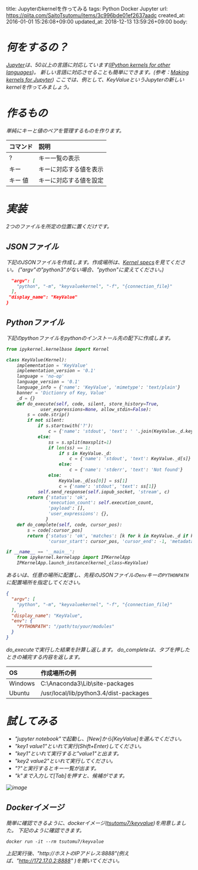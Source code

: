 title: Jupyterのkernelを作ってみる
tags: Python Docker Jupyter
url: https://qiita.com/SaitoTsutomu/items/3c996bde01ef2637aadc
created_at: 2016-01-01 15:26:08+09:00
updated_at: 2018-12-13 13:59:26+09:00
body:

# <i class='fa fa-paw' /> 何をするの？
[Jupyter](http://jupyter.org/)は、50以上の言語に対応しています([IPython kernels for other languages](https://github.com/ipython/ipython/wiki/IPython-kernels-for-other-languages))。
新しい言語に対応させることも簡単にできます。(参考：[Making kernels for Jupyter](https://jupyter-client.readthedocs.org/en/latest/kernels.html))
ここでは、例として、KeyValueというJupyterの新しいkernelを作ってみましょう。

# <i class='fa fa-paw' /> 作るもの
単純にキーと値のペアを管理するものを作ります。

コマンド|説明
:--|:--
?|キー一覧の表示
キー|キーに対応する値を表示
キー 値|キーに対応する値を設定

# <i class='fa fa-paw' /> 実装
2つのファイルを所定の位置に置くだけです。

## JSONファイル
下記のJSONファイルを作成します。作成場所は、[Kernel specs](https://jupyter-client.readthedocs.org/en/latest/kernels.html#kernel-specs)を見てください。
("argv"の"python3"がない場合、"python"に変えてください。)

```json:keyvalue/kernel.json
  "argv": [
    "python", "-m", "keyvaluekernel", "-f", "{connection_file}"
  ],
 "display_name": "KeyValue"
}
```

## Pythonファイル
下記のpythonファイルをpythonのインストール先の配下に作成します。

```py3:keyvaluekernel.py
from ipykernel.kernelbase import Kernel

class KeyValue(Kernel):
    implementation = 'KeyValue'
    implementation_version = '0.1'
    language = 'no-op'
    language_version = '0.1'
    language_info = {'name': 'KeyValue', 'mimetype': 'text/plain'}
    banner = 'Dictionry of Key, Value'
    _d = {}
    def do_execute(self, code, silent, store_history=True,
             user_expressions=None, allow_stdin=False):
        s = code.strip()
        if not silent:
            if s.startswith('?'):
                c = {'name': 'stdout', 'text': ' '.join(KeyValue._d.keys())}
            else:
                ss = s.split(maxsplit=1)
                if len(ss) == 1:
                    if s in KeyValue._d:
                        c = {'name': 'stdout', 'text': KeyValue._d[s]}
                    else:
                        c = {'name': 'stderr', 'text': 'Not found'}
                else:
                    KeyValue._d[ss[0]] = ss[1]
                    c = {'name': 'stdout', 'text': ss[1]}
            self.send_response(self.iopub_socket, 'stream', c)
        return {'status': 'ok',
                'execution_count': self.execution_count,
                'payload': [],
                'user_expressions': {},
               }
    def do_complete(self, code, cursor_pos):
        s = code[:cursor_pos]
        return {'status': 'ok', 'matches': [k for k in KeyValue._d if k.startswith(s)],
                'cursor_start': cursor_pos, 'cursor_end': -1, 'metadata': {}}

if __name__ == '__main__':
    from ipykernel.kernelapp import IPKernelApp
    IPKernelApp.launch_instance(kernel_class=KeyValue)
```

あるいは、任意の場所に配置し、先程のJSONファイルの`env`キーの`PYTHONPATH`に配置場所を指定してください。

```json:keyvalue/kernel.json
{
  "argv": [
    "python", "-m", "keyvaluekernel", "-f", "{connection_file}"
  ],
  "display_name": "KeyValue",
  "env": {
    "PYTHONPATH": "/path/to/your/modules"
  }
}
```

do_executeで実行した結果を計算し返します。
do_completeは、タブを押したときの補完する内容を返します。

OS|作成場所の例
:--|:--
Windows|C:\Anaconda3\Lib\site-packages
Ubuntu|/usr/local/lib/python3.4/dist-packages

# <i class='fa fa-paw' /> 試してみる
- "jupyter notebook"で起動し、[New]から[KeyValue]を選んでください。
- "key1 value1"といれて実行(Shift+Enter)してください。
- "key1"といれて実行すると"value1"と出ます。
- "key2 value2"といれて実行してください。
- "?"と実行するとキー一覧が出ます。
- "k"まで入力して[Tab]を押すと、候補がでます。

![image](https://qiita-image-store.s3.amazonaws.com/0/13955/b6640f69-e806-47a9-158a-2bafdd2dca80.png)

## Dockerイメージ
簡単に確認できるように、dockerイメージ([tsutomu7/keyvalue](https://hub.docker.com/r/tsutomu7/keyvalue/))を用意しました。
下記のように確認できます。

```:ubuntu
docker run -it --rm tsutomu7/keyvalue
```

上記実行後、"http://ホストのIPアドレス:8888"(例えば、"http://172.17.0.2:8888" )を開いてください。

